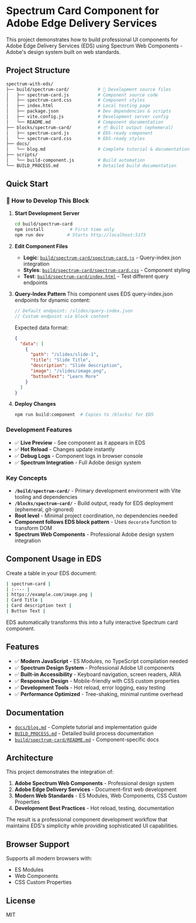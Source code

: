 # Spectrum Card Component for Adobe Edge Delivery Services

This project demonstrates how to build professional UI components for Adobe Edge Delivery Services (EDS) using Spectrum Web Components - Adobe's design system built on web standards.

## Project Structure

```bash
spectrum-with-eds/
├── build/spectrum-card/           # 🔧 Development source files
│   ├── spectrum-card.js           # Component source code
│   ├── spectrum-card.css          # Component styles
│   ├── index.html                 # Local testing page
│   ├── package.json               # Dev dependencies & scripts
│   ├── vite.config.js             # Development server config
│   └── README.md                  # Component documentation
├── blocks/spectrum-card/          # 📦 Built output (ephemeral)
│   ├── spectrum-card.js           # EDS-ready component
│   └── spectrum-card.css          # EDS-ready styles
├── docs/
│   └── blog.md                    # Complete tutorial & documentation
├── scripts/
│   └── build-component.js         # Build automation
└── BUILD_PROCESS.md               # Detailed build documentation
```

## Quick Start

### 🚀 How to Develop This Block

1. **Start Development Server**

   ```bash
   cd build/spectrum-card
   npm install          # First time only
   npm run dev         # Starts http://localhost:5173
   ```

2. **Edit Component Files**
   - **Logic**: [`build/spectrum-card/spectrum-card.js`](build/spectrum-card/spectrum-card.js) - Query-index.json integration
   - **Styles**: [`build/spectrum-card/spectrum-card.css`](build/spectrum-card/spectrum-card.css) - Component styling  
   - **Test**: [`build/spectrum-card/index.html`](build/spectrum-card/index.html) - Test different query endpoints

3. **Query-Index Pattern**
   This component uses EDS query-index.json endpoints for dynamic content:

   ```javascript
   // Default endpoint: /slides/query-index.json
   // Custom endpoint via block content
   ```

   Expected data format:

   ```json
   {
     "data": [
       {
         "path": "/slides/slide-1",
         "title": "Slide Title", 
         "description": "Slide description",
         "image": "/slides/image.png",
         "buttonText": "Learn More"
       }
     ]
   }
   ```

4. **Deploy Changes**

   ```bash
   npm run build:component  # Copies to /blocks/ for EDS
   ```

### Development Features

- ✅ **Live Preview** - See component as it appears in EDS
- ✅ **Hot Reload** - Changes update instantly
- ✅ **Debug Logs** - Component logs in browser console
- ✅ **Spectrum Integration** - Full Adobe design system

### Key Concepts

- **`/build/spectrum-card/`** - Primary development environment with Vite tooling and dependencies
- **`/blocks/spectrum-card/`** - Build output, ready for EDS deployment (ephemeral, git-ignored)
- **Root level** - Minimal project coordination, no dependencies needed
- **Component follows EDS block pattern** - Uses `decorate` function to transform DOM
- **Spectrum Web Components** - Professional Adobe design system integration

## Component Usage in EDS

Create a table in your EDS document:

```bash
| spectrum-card |
| :---- |
| https://example.com/image.png |
| Card Title |
| Card description text |
| Button Text |
```

EDS automatically transforms this into a fully interactive Spectrum card component.

## Features

- ✅ **Modern JavaScript** - ES Modules, no TypeScript compilation needed
- ✅ **Spectrum Design System** - Professional Adobe UI components
- ✅ **Built-in Accessibility** - Keyboard navigation, screen readers, ARIA
- ✅ **Responsive Design** - Mobile-friendly with CSS custom properties
- ✅ **Development Tools** - Hot reload, error logging, easy testing
- ✅ **Performance Optimized** - Tree-shaking, minimal runtime overhead

## Documentation

- [`docs/blog.md`](docs/blog.md) - Complete tutorial and implementation guide
- [`BUILD_PROCESS.md`](BUILD_PROCESS.md) - Detailed build process documentation
- [`build/spectrum-card/README.md`](build/spectrum-card/README.md) - Component-specific docs

## Architecture

This project demonstrates the integration of:

1. **Adobe Spectrum Web Components** - Professional design system
2. **Adobe Edge Delivery Services** - Document-first web development
3. **Modern Web Standards** - ES Modules, Web Components, CSS Custom Properties
4. **Development Best Practices** - Hot reload, testing, documentation

The result is a professional component development workflow that maintains EDS's simplicity while providing sophisticated UI capabilities.

## Browser Support

Supports all modern browsers with:

- ES Modules
- Web Components
- CSS Custom Properties

## License

MIT
